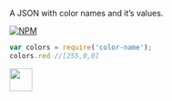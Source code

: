 A JSON with color names and it’s values.

[![NPM](https://nodei.co/npm/color-name.png?mini=true)](https://nodei.co/npm/color-name/)


```js
var colors = require('color-name');
colors.red //[255,0,0]
```

<a href="http://unlicense.org/UNLICENSE"><img src="http://upload.wikimedia.org/wikipedia/commons/6/62/PD-icon.svg" width="40"/></a>